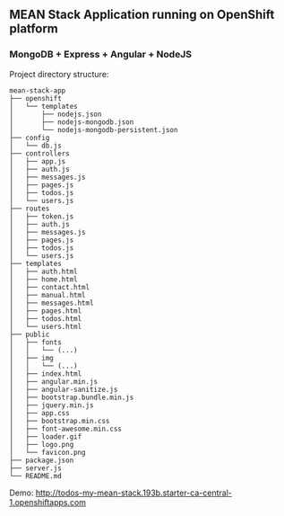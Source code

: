 ## MEAN Stack Application running on OpenShift platform

### MongoDB + Express + Angular + NodeJS

Project directory structure:

	mean-stack-app
	├── openshift
	│   └── templates
	│       ├── nodejs.json
	│       ├── nodejs-mongodb.json
	│       └── nodejs-mongodb-persistent.json
	├── config
	│   └── db.js
	├── controllers
	│   ├── app.js
	│   ├── auth.js
	│   ├── messages.js
	│   ├── pages.js
	│   ├── todos.js
	│   └── users.js
	├── routes
	│   ├── token.js
	│   ├── auth.js
	│   ├── messages.js
	│   ├── pages.js
	│   ├── todos.js
	│   └── users.js
	├── templates
	│   ├── auth.html
	│   ├── home.html
	│   ├── contact.html
	│   ├── manual.html
	│   ├── messages.html
	│   ├── pages.html
	│   ├── todos.html
	│   └── users.html
	├── public
	│   ├── fonts
	│   │   └── (...)
	│   ├── img
	│   │   └── (...)
	│   ├── index.html
	│   ├── angular.min.js
	│   ├── angular-sanitize.js
	│   ├── bootstrap.bundle.min.js
	│   ├── jquery.min.js
	│   ├── app.css
	│   ├── bootstrap.min.css
	│   ├── font-awesome.min.css
	│   ├── loader.gif
	│   ├── logo.png
	│   └── favicon.png
	├── package.json
	├── server.js
	└── README.md

Demo: http://todos-my-mean-stack.193b.starter-ca-central-1.openshiftapps.com
